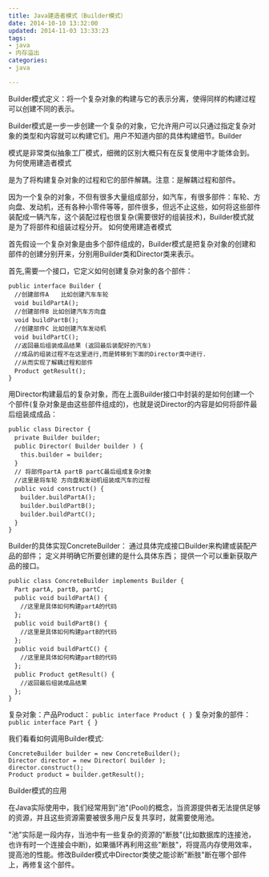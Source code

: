 ```yaml
---
title: Java建造者模式（Builder模式）
date: 2014-10-10 13:32:00
updated: 2014-11-03 13:33:23
tags: 
- java
- 内存溢出
categories: 
- java

---
```

Builder模式定义：将一个复杂对象的构建与它的表示分离，使得同样的构建过程可以创建不同的表示。

Builder模式是一步一步创建一个复杂的对象，它允许用户可以只通过指定复杂对象的类型和内容就可以构建它们。用户不知道内部的具体构建细节。Builder
<!--more-->
模式是非常类似抽象工厂模式，细微的区别大概只有在反复使用中才能体会到。
为何使用建造者模式

是为了将构建复杂对象的过程和它的部件解耦。注意：是解耦过程和部件。

因为一个复杂的对象，不但有很多大量组成部分，如汽车，有很多部件：车轮、方向盘、发动机，还有各种小零件等等，部件很多，但远不止这些，如何将这些部件装配成一辆汽车，这个装配过程也很复杂(需要很好的组装技术)，Builder模式就是为了将部件和组装过程分开。
如何使用建造者模式

首先假设一个复杂对象是由多个部件组成的，Builder模式是把复杂对象的创建和部件的创建分别开来，分别用Builder类和Director类来表示。

首先,需要一个接口，它定义如何创建复杂对象的各个部件：

    public interface Builder {
    　//创建部件A　　比如创建汽车车轮
    　void buildPartA();
    　//创建部件B 比如创建汽车方向盘
    　void buildPartB();
    　//创建部件C 比如创建汽车发动机
    　void buildPartC();
    　//返回最后组装成品结果 (返回最后装配好的汽车)
    　//成品的组装过程不在这里进行,而是转移到下面的Director类中进行.
    　//从而实现了解耦过程和部件
    　Product getResult();
    }

用Director构建最后的复杂对象，而在上面Builder接口中封装的是如何创建一个个部件(复杂对象是由这些部件组成的)，也就是说Director的内容是如何将部件最后组装成成品：

    public class Director {
    　private Builder builder;
    　public Director( Builder builder ) {
    　　this.builder = builder;
    　}
    　// 将部件partA partB partC最后组成复杂对象
    　//这里是将车轮 方向盘和发动机组装成汽车的过程
    　public void construct() {
    　　builder.buildPartA();
    　　builder.buildPartB();
    　　builder.buildPartC();
    　}
    }

Builder的具体实现ConcreteBuilder：
通过具体完成接口Builder来构建或装配产品的部件；
定义并明确它所要创建的是什么具体东西；
提供一个可以重新获取产品的接口。

    public class ConcreteBuilder implements Builder {
    　Part partA, partB, partC;
    　public void buildPartA() {
    　　//这里是具体如何构建partA的代码
    　};
    　public void buildPartB() {
    　　//这里是具体如何构建partB的代码
    　};
    　public void buildPartC() {
    　　//这里是具体如何构建partB的代码
    　};
    　public Product getResult() {
    　　//返回最后组装成品结果
    　};
    }

复杂对象：产品Product：
    `public interface Product { }`
复杂对象的部件：
    `public interface Part { }`

我们看看如何调用Builder模式:

    ConcreteBuilder builder = new ConcreteBuilder();
    Director director = new Director( builder );
    director.construct();
    Product product = builder.getResult();

Builder模式的应用

在Java实际使用中，我们经常用到"池"(Pool)的概念，当资源提供者无法提供足够的资源，并且这些资源需要被很多用户反复共享时，就需要使用池。

"池"实际是一段内存，当池中有一些复杂的资源的"断肢"(比如数据库的连接池，也许有时一个连接会中断)，如果循环再利用这些"断肢"，将提高内存使用效率，提高池的性能。修改Builder模式中Director类使之能诊断"断肢"断在哪个部件上，再修复这个部件。